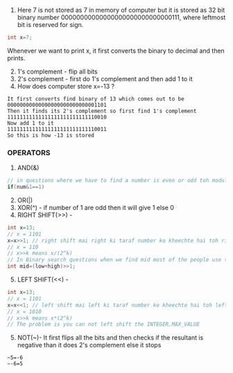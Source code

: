 1) Here 7 is not stored as 7 in memory of computer but it is stored as 32 bit binary number 00000000000000000000000000000111, where leftmost bit is reserved for sign. 
```java
int x=7;
```
Whenever we want to print x, it first converts the binary to decimal and then prints.

2) 1's complement - flip all bits
3) 2's complement - first do 1's complement and then add 1 to it
4) How does computer store x=-13 ? 
```text
It first converts find binary of 13 which comes out to be
00000000000000000000000000001101
Then it finds its 2's complement so first find 1's complement
11111111111111111111111111110010
Now add 1 to it
11111111111111111111111111110011
So this is how -13 is stored
```
   
### OPERATORS
1) AND(&)   
```java
// in questions where we have to find a number is even or odd toh modulo se jyaada fast & operator hota hai
if(num&1==1)
```
2) OR(|)  
3) XOR(^) - if number of 1 are odd then it will give 1 else 0  
4) RIGHT SHIFT(>>) -
```java
int x=13;
// x = 1101
x=x>>1; // right shift mai right ki taraf number ko kheechte hai toh rightmost number gayab ho jaata hai toh left most mai ek zero extra add ho jaata ahi (simply it is divided by 2)
// x = 110
// x>>k means x/(2^k)
// In Binary search questions when we find mid most of the people use this
int mid=(low+high)>>1;
```
5) LEFT SHIFT(<<) -
```java
int x=13;
// x = 1101
x=x<<1; // left shift mai left ki taraf number ko kheechte hai toh leftmost number gayab ho jaata hai toh right most mai ek zero extra add ho jaata ahi (simply it is multiply by 2)
// x = 1010
// x>>k means x*(2^k)
// The problem is you can not left shift the INTEGER.MAX_VALUE
```
5) NOT(~)- It first flips all the bits and then checks if the resultant is negative than it does 2's complement else it stops 
```text
~5=-6
~-6=5
```